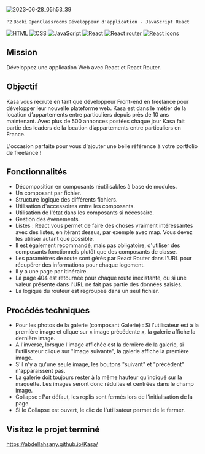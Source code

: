 ![2023-06-28_05h53_39](https://github.com/abdellahsany/Kasa/assets/106497263/c43d2974-0c2f-4bb9-820d-70ea9089c114)

`P2` `Booki` `OpenClassrooms` `Développeur d'application - JavaScript React` 

[![HTML](https://img.shields.io/badge/HTML-HyperText%20Markup%20Language-orange)](https://developer.mozilla.org/fr/docs/Learn/HTML)
[![CSS](https://img.shields.io/badge/CSS-Cascading%20Style%20Sheets-blue)](https://developer.mozilla.org/fr/docs/Web/CSS)
[![JavaScript](https://img.shields.io/badge/JS-JavaScript-yellow)](https://www.javascript.com/)
[![React](https://img.shields.io/badge/React-18.2.0-9cf)](https://fr.reactjs.org/)
[![React router](https://img.shields.io/badge/React%20Router-v6.2.2-orange)](https://v5.reactrouter.com/web/guides/quick-start)
[![React icons](https://img.shields.io/badge/React%20Icons-4.4.0-green)](https://react-icons.github.io/react-icons/)

## Mission

Développez une application Web avec React et React Router.

## Objectif

Kasa vous recrute en tant que développeur Front-end en freelance pour développer leur nouvelle plateforme web. Kasa est dans le métier de la location d’appartements entre particuliers depuis près de 10 ans maintenant. Avec plus de 500 annonces postées chaque jour Kasa fait partie des leaders de la location d’appartements entre particuliers en France.

L'occasion parfaite pour vous d'ajouter une belle référence à votre portfolio de freelance !

## Fonctionnalités

- Décomposition en composants réutilisables à base de modules.
- Un composant par fichier.
- Structure logique des différents fichiers.
- Utilisation d'accessoires entre les composants.
- Utilisation de l'état dans les composants si nécessaire.
- Gestion des événements.
- Listes : React vous permet de faire des choses vraiment intéressantes avec des listes, en itérant dessus, par exemple avec map. Vous devez les utiliser autant que possible.
- Il est également recommandé, mais pas obligatoire, d'utiliser des composants fonctionnels plutôt que des composants de classe.
- Les paramètres de route sont gérés par React Router dans l'URL pour récupérer des informations pour chaque logement.
- Il y a une page par itinéraire.
- La page 404 est retournée pour chaque route inexistante, ou si une valeur présente dans l'URL ne fait pas partie des données saisies.
- La logique du routeur est regroupée dans un seul fichier.

## Procédés techniques

- Pour les photos de la galerie (composant Galerie) : Si l'utilisateur est à la première image et clique sur « image précédente », la galerie affiche la dernière image.
- A l'inverse, lorsque l'image affichée est la dernière de la galerie, si l'utilisateur clique sur "image suivante", la galerie affiche la première image.
- S'il n'y a qu'une seule image, les boutons "suivant" et "précédent" n'apparaissent pas.
- La galerie doit toujours rester à la même hauteur qu'indiqué sur la maquette. Les images seront donc réduites et centrées dans le champ image.
- Collapse : Par défaut, les replis sont fermés lors de l'initialisation de la page.
- Si le Collapse est ouvert, le clic de l'utilisateur permet de le fermer.

## Visitez le projet terminé

https://abdellahsany.github.io/Kasa/
